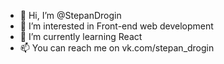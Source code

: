 - 👋 Hi, I’m @StepanDrogin
- 👀 I’m interested in Front-end web development
- 🌱 I’m currently learning React
- 📫 You can reach me on vk.com/stepan_drogin

<!---
StepanDrogin/StepanDrogin is a ✨ special ✨ repository because its `README.md` (this file) appears on your GitHub profile.
You can click the Preview link to take a look at your changes.
--->
